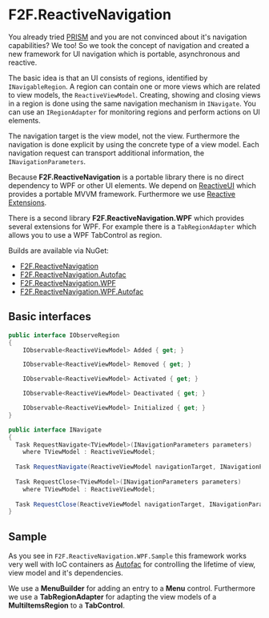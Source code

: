 # F2F.ReactiveNavigation

You already tried [PRISM](https://compositewpf.codeplex.com/) and you are not convinced about it's navigation capabilities? We too! So we took the concept of navigation and created a new framework for UI navigation which is portable, asynchronous and reactive.

The basic idea is that an UI consists of regions, identified by `INavigableRegion`. A region can contain one or more views which are related to view models, the `ReactiveViewModel`. Creating, showing and closing views in a region is done using the same navigation mechanism in `INavigate`. You can use an `IRegionAdapter` for monitoring regions and perform actions on UI elements.

The navigation target is the view model, not the view. Furthermore the navigation is done explicit by using the concrete type of a view model. Each navigation request can transport additional information, the `INavigationParameters`.

Because **F2F.ReactiveNavigation** is a portable library there is no direct dependency to WPF or other UI elements. We depend on [ReactiveUI](https://github.com/reactiveui/ReactiveUI) which provides a portable MVVM framework. Furthermore we use [Reactive Extensions](https://rx.codeplex.com/).

There is a second library **F2F.ReactiveNavigation.WPF** which provides several extensions for WPF. For example there is a `TabRegionAdapter` which allows you to use a WPF TabControl as region.

Builds are available via NuGet:
- [F2F.ReactiveNavigation](http://www.nuget.org/packages/F2F.ReactiveNavigation/)
- [F2F.ReactiveNavigation.Autofac](http://www.nuget.org/packages/F2F.ReactiveNavigation.Autofac/)
- [F2F.ReactiveNavigation.WPF](http://www.nuget.org/packages/F2F.ReactiveNavigation.WPF/)
- [F2F.ReactiveNavigation.WPF.Autofac](http://www.nuget.org/packages/F2F.ReactiveNavigation.WPF.Autofac/)

## Basic interfaces ##

```csharp
public interface IObserveRegion
{
	IObservable<ReactiveViewModel> Added { get; }

	IObservable<ReactiveViewModel> Removed { get; }

	IObservable<ReactiveViewModel> Activated { get; }

	IObservable<ReactiveViewModel> Deactivated { get; }

	IObservable<ReactiveViewModel> Initialized { get; }
}
```

```csharp
public interface INavigate
{
  Task RequestNavigate<TViewModel>(INavigationParameters parameters)
    where TViewModel : ReactiveViewModel;
  
  Task RequestNavigate(ReactiveViewModel navigationTarget, INavigationParameters parameters);
  
  Task RequestClose<TViewModel>(INavigationParameters parameters)
    where TViewModel : ReactiveViewModel;
  
  Task RequestClose(ReactiveViewModel navigationTarget, INavigationParameters parameters);
}
```

## Sample ##

As you see in `F2F.ReactiveNavigation.WPF.Sample` this framework works very well with IoC containers as [Autofac](https://github.com/autofac/Autofac) for controlling the lifetime of view, view model and it's dependencies.

We use a **MenuBuilder** for adding an entry to a **Menu** control. Furthermore we use a **TabRegionAdapter** for adapting the view models of a **MultiItemsRegion** to a **TabControl**.
